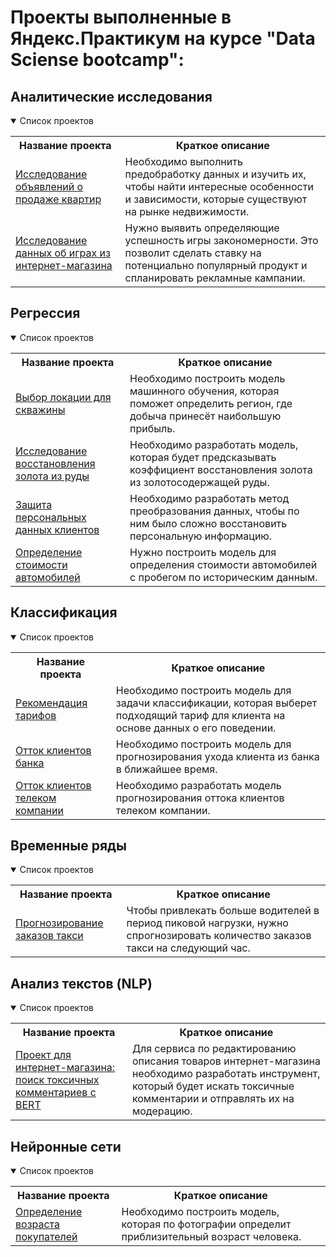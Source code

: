 # Проекты выполненные в Яндекс.Практикум на курсе "Data Sciense bootcamp":


## Аналитические исследования

<details open>
<summary>Список проектов</summary>
<table>
    <tr>
        <th>Название проекта</th>
        <th>Краткое описание</th>
    </tr>
    <tr>
        <td>
            <a href="https://github.com/ev-ka/yandex-practicum-data-science-projects/tree/main/1.%20%D0%98%D1%81%D1%81%D0%BB%D0%B5%D0%B4%D0%BE%D0%B2%D0%B0%D0%BD%D0%B8%D0%B5%20%D0%BE%D0%B1%D1%8A%D1%8F%D0%B2%D0%BB%D0%B5%D0%BD%D0%B8%D0%B9%20%D0%BE%20%D0%BF%D1%80%D0%BE%D0%B4%D0%B0%D0%B6%D0%B5%20%D0%BA%D0%B2%D0%B0%D1%80%D1%82%D0%B8%D1%80">Исследование объявлений о продаже квартир</a>
        </td>
        <td>Необходимо выполнить предобработку данных и изучить их, чтобы найти интересные особенности и зависимости, которые существуют на рынке недвижимости.</td>
    </tr>
    <tr>
        <td>
            <a href="https://github.com/ev-ka/yandex-practicum-data-science-projects/tree/main/2.%20%D0%98%D1%81%D1%81%D0%BB%D0%B5%D0%B4%D0%BE%D0%B2%D0%B0%D0%BD%D0%B8%D0%B5%20%D0%B4%D0%B0%D0%BD%D0%BD%D1%8B%D1%85%20%D0%BE%D0%B1%20%D0%B8%D0%B3%D1%80%D0%B0%D1%85%20%D0%B8%D0%B7%20%D0%B8%D0%BD%D1%82%D0%B5%D1%80%D0%BD%D0%B5%D1%82-%D0%BC%D0%B0%D0%B3%D0%B0%D0%B7%D0%B8%D0%BD%D0%B0">Исследование данных об играх из интернет-магазина</a>
        </td>
        <td>Нужно выявить определяющие успешность игры закономерности. Это позволит сделать ставку на потенциально популярный продукт и спланировать рекламные кампании.</td>
    </tr>
</table>
</details>


## Регрессия

<details open>
<summary>Список проектов</summary>
<table>
    <tr>
        <th>Название проекта</th>
        <th>Краткое описание</th>
    </tr>
    <tr>
        <td>
            <a href="https://github.com/ev-ka/yandex-practicum-data-science-projects/tree/main/5.%20%D0%92%D1%8B%D0%B1%D0%BE%D1%80%20%D0%BB%D0%BE%D0%BA%D0%B0%D1%86%D0%B8%D0%B8%20%D0%B4%D0%BB%D1%8F%20%D1%81%D0%BA%D0%B2%D0%B0%D0%B6%D0%B8%D0%BD%D1%8B">Выбор локации для скважины</a>
        </td>
        <td>Необходимо построить модель машинного обучения, которая поможет определить регион, где добыча принесёт наибольшую прибыль.</td>
    </tr>
    <tr>
        <td>
            <a href="https://github.com/ev-ka/yandex-practicum-data-science-projects/tree/main/6.%20%D0%98%D1%81%D1%81%D0%BB%D0%B5%D0%B4%D0%BE%D0%B2%D0%B0%D0%BD%D0%B8%D0%B5%20%D0%B2%D0%BE%D1%81%D1%81%D1%82%D0%B0%D0%BD%D0%BE%D0%B2%D0%BB%D0%B5%D0%BD%D0%B8%D1%8F%20%D0%B7%D0%BE%D0%BB%D0%BE%D1%82%D0%B0%20%D0%B8%D0%B7%20%D1%80%D1%83%D0%B4%D1%8B">Исследование восстановления золота из руды</a>
        </td>
        <td>Необходимо разработать модель, которая будет предсказывать коэффициент восстановления золота из золотосодержащей руды.</td>
    </tr>
    <tr>
        <td>
            <a href="https://github.com/ev-ka/yandex-practicum-data-science-projects/tree/main/7.%20%D0%97%D0%B0%D1%89%D0%B8%D1%82%D0%B0%20%D0%BF%D0%B5%D1%80%D1%81%D0%BE%D0%BD%D0%B0%D0%BB%D1%8C%D0%BD%D1%8B%D1%85%20%D0%B4%D0%B0%D0%BD%D0%BD%D1%8B%D1%85%20%D0%BA%D0%BB%D0%B8%D0%B5%D0%BD%D1%82%D0%BE%D0%B2">Защита персональных данных клиентов</a>
        </td>
        <td>Необходимо разработать метод преобразования данных, чтобы по ним было сложно восстановить персональную информацию.</td>
    </tr>
    <tr>
        <td>
            <a href="https://github.com/ev-ka/yandex-practicum-data-science-projects/tree/main/8.%20%D0%9E%D0%BF%D1%80%D0%B5%D0%B4%D0%B5%D0%BB%D0%B5%D0%BD%D0%B8%D0%B5%20%D1%81%D1%82%D0%BE%D0%B8%D0%BC%D0%BE%D1%81%D1%82%D0%B8%20%D0%B0%D0%B2%D1%82%D0%BE%D0%BC%D0%BE%D0%B1%D0%B8%D0%BB%D0%B5%D0%B9">Определение стоимости автомобилей</a>
        </td>
        <td>Нужно построить модель для определения стоимости автомобилей с пробегом по историческим данным.</td>
    </tr>
</table>
</details>


## Классификация

<details open>
<summary>Список проектов</summary>
<table>
    <tr>
        <th>Название проекта</th>
        <th>Краткое описание</th>
    </tr>
    <tr>
        <td>
            <a href="https://github.com/ev-ka/yandex-practicum-data-science-projects/tree/main/3.%20%D0%A0%D0%B5%D0%BA%D0%BE%D0%BC%D0%B5%D0%BD%D0%B4%D0%B0%D1%86%D0%B8%D1%8F%20%D1%82%D0%B0%D1%80%D0%B8%D1%84%D0%BE%D0%B2">Рекомендация тарифов</a>
        </td>
        <td>Необходимо построить модель для задачи классификации, которая выберет подходящий тариф для клиента на основе данных о его поведении.</td>
    </tr>
    <tr>
        <td>
            <a href="https://github.com/ev-ka/yandex-practicum-data-science-projects/tree/main/4.%20%D0%9E%D1%82%D1%82%D0%BE%D0%BA%20%D0%BA%D0%BB%D0%B8%D0%B5%D0%BD%D1%82%D0%BE%D0%B2%20%D0%B1%D0%B0%D0%BD%D0%BA%D0%B0">Отток клиентов банка</a>
        </td>
        <td>Необходимо построить модель для прогнозирования ухода клиента из банка в ближайшее время.</td>
    </tr>
    <tr>
        <td>
            <a href="https://github.com/ev-ka/yandex-practicum-data-science-projects/tree/main/12.%20%D0%9E%D1%82%D1%82%D0%BE%D0%BA%20%D0%BA%D0%BB%D0%B8%D0%B5%D0%BD%D1%82%D0%BE%D0%B2%20%D1%82%D0%B5%D0%BB%D0%B5%D0%BA%D0%BE%D0%BC%20%D0%BA%D0%BE%D0%BC%D0%BF%D0%B0%D0%BD%D0%B8%D0%B8">Отток клиентов телеком компании</a>
        </td>
        <td>Необходимо разработать модель прогнозирования оттока клиентов телеком компании.</td>
    </tr>
</table>
</details>


## Временные ряды

<details open>
<summary>Список проектов</summary>
<table>
    <tr>
        <th>Название проекта</th>
        <th>Краткое описание</th>
    </tr>
    <tr>
        <td>
            <a href="https://github.com/ev-ka/yandex-practicum-data-science-projects/tree/main/9.%20%D0%9F%D1%80%D0%BE%D0%B3%D0%BD%D0%BE%D0%B7%D0%B8%D1%80%D0%BE%D0%B2%D0%B0%D0%BD%D0%B8%D0%B5%20%D0%B7%D0%B0%D0%BA%D0%B0%D0%B7%D0%BE%D0%B2%20%D1%82%D0%B0%D0%BA%D1%81%D0%B8">Прогнозирование заказов такси</a>
        </td>
        <td>Чтобы привлекать больше водителей в период пиковой нагрузки, нужно спрогнозировать количество заказов такси на следующий час.</td>
    </tr>
</table>
</details>


## Анализ текстов (NLP)

<details open>
<summary>Список проектов</summary>
<table>
    <tr>
        <th>Название проекта</th>
        <th>Краткое описание</th>
    </tr>
    <tr>
        <td>
            <a href="https://github.com/ev-ka/yandex-practicum-data-science-projects/tree/main/10.%20%D0%9F%D1%80%D0%BE%D0%B5%D0%BA%D1%82%20%D1%81%20BERT%20%D0%B4%D0%BB%D1%8F%20%D0%B8%D0%BD%D1%82%D0%B5%D1%80%D0%BD%D0%B5%D1%82-%D0%BC%D0%B0%D0%B3%D0%B0%D0%B7%D0%B8%D0%BD%D0%B0">Проект для интернет-магазина: поиск токсичных комментариев с BERT</a>
        </td>
        <td>Для сервиса по редактированию описания товаров интернет-магазина необходимо разработать инструмент, который будет искать токсичные комментарии и отправлять их на модерацию.</td>
    </tr>
</table>
</details>


## Нейронные сети

<details open>
<summary>Список проектов</summary>
<table>
    <tr>
        <th>Название проекта</th>
        <th>Краткое описание</th>
    </tr>
    <tr>
        <td>
            <a href="https://github.com/ev-ka/yandex-practicum-data-science-projects/tree/main/11.%20%D0%9E%D0%BF%D1%80%D0%B5%D0%B4%D0%B5%D0%BB%D0%B5%D0%BD%D0%B8%D0%B5%20%D0%B2%D0%BE%D0%B7%D1%80%D0%B0%D1%81%D1%82%D0%B0%20%D0%BF%D0%BE%D0%BA%D1%83%D0%BF%D0%B0%D1%82%D0%B5%D0%BB%D0%B5%D0%B9">Определение возраста покупателей</a>
        </td>
        <td>Необходимо построить модель, которая по фотографии определит приблизительный возраст человека.</td>
    </tr>
</table>
</details>
